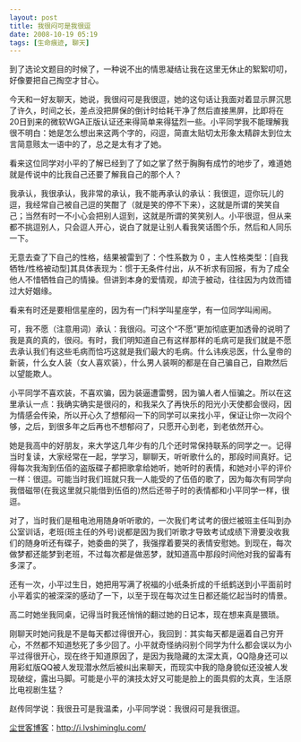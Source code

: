 ```yaml
---
layout: post
title: 我很闷可是我很逗
date: 2008-10-19 05:19
tags: [生命痕迹, 聊天]
---
```

到了选论文题目的时候了，一种说不出的情思凝结让我在这里无休止的絮絮叨叨，好像要把自己掏空才甘心。

今天和一好友聊天，她说，我很闷可是我很逗，她的这句话让我面对着显示屏沉思了许久，时间之长，差点没把屏保的倒计时给耗干净了然后直接黑屏，比即将在20日到来的微软WGA正版认证还来得简单来得猛烈一些。小平同学我不能理解我很不明白：她是怎么想出来这两个字的，闷逗，简直太贴切太形象太精辟太到位太言简意赅太一语中的了，总之是太有才了她。

看来这位同学对小平的了解已经到了了如之掌了然于胸胸有成竹的地步了，难道她就是传说中的比我自己还要了解我自己的那个人？

我承认，我很承认，我非常的承认，我不能再承认的承认：我很逗，逗你玩儿的逗，我经常自己被自己逗的笑酣了（就是笑的停不下来），这就是所谓的笑笑自己；当然有时一不小心会把别人逗到，这就是所谓的笑笑别人。小平很逗，但从来都不挑逗别人，只会逗人开心，说白了就是让别人看我笑话图个乐，然后和人同乐一下。

无意去查了下自己的性格，结果被雷到了：个性系数为 0 ，主人性格类型：[自我牺牲/性格被动型]其具体表现为：惯于无条件付出，从不祈求有回报，有为了成全他人不惜牺牲自己的情操。但讲到本身的爱情观，却流于被动，往往因为内敛而错过大好姻缘。

看来有时还是要相信星座的，因为有一门科学叫星座学，有一位同学叫闹闹。

可，我不愿（注意用词）承认：我很闷。可这个“不愿”更加彻底更加透骨的说明了我是真的真的，很闷。有时，我们明知道自己有这样那样的毛病可是我们就是不愿去承认我们有这些毛病而恰巧这就是我们最大的毛病。什么讳疾忌医，什么皇帝的新装，什么女人装（女人喜欢装），什么男人装啊的都是在自己骗自己，自欺然后以望能欺人。

小平同学不喜欢装，不喜欢骗，因为装逼遭雷劈，因为骗人者人恒骗之。所以在这里承认一点：我确实确实是很闷的，和我呆久了再快乐的阳光小天使都会很闷，因为情感会传染，所以开心久了想郁闷一下的同学可以来找小平，保证让你一次闷个够，之后，到很多年之后再也不想郁闷了，只愿开心到老，到老依然开心。

她是我高中的好朋友，来大学这几年少有的几个还时常保持联系的同学之一。记得当时复读，大家经常在一起，学学习，聊聊天，听听歌什么的，那段时间真好。记得每次我淘到伍佰的盗版碟子都把歌拿给她听，她听时的表情，和她对小平的评价一样：很逗。可能当时我们班就只我一人能受的了伍佰的歌了，因为每次有同学向我借磁带(在我这里就只能借到伍佰的)然后还带子时的表情都和小平同学一样，很逗。

对了，当时我们是租电池用随身听听歌的，一次我们考试考的很烂被班主任叫到办公室训话，老班(班主任的外号)说都是因为我们听歌才导致考试成绩下滑要没收我们的随身听还有碟子，她委曲的哭了，我强撑着要哭的表情安慰她。到现在，每次做梦都还能梦到老班，不过每次都是做恶梦，就知道高中那段时间他对我的留毒有多深了。

还有一次，小平过生日，她把用写满了祝福的小纸条折成的千纸鹤送到小平面前时小平着实的被深深的感动了一下，以至于现在每次过生日都还能忆起当时的情景。

高二时她坐我同桌，记得当时我还悄悄的翻过她的日记本，现在想来真是猥琐。

刚聊天时她问我是不是每天都过得很开心，我回到：其实每天都是逼着自己穷开心，不然都不知道愁死了多少回了。小平就奇怪纳闷别个同学为什么都会误以为小平过得很开心，现在终于知道原因了，是因为我隐藏的太深太真，QQ隐身还可以用彩虹版QQ被人发现潜水然后被纠出来聊天，而现实中我的隐身貌似还没被人发现破绽，露出马脚。可能是小平的演技太好又可能是脸上的面具假的太真，生活原比电视剧生猛？

赵传同学说：我很丑可是我温柔，小平同学说：我很闷可是我很逗。

<a href="http://i.lvshiminglu.com/">尘世客博客</a>：<a href="http://i.lvshiminglu.com/">http://i.lvshiminglu.com/</a>

